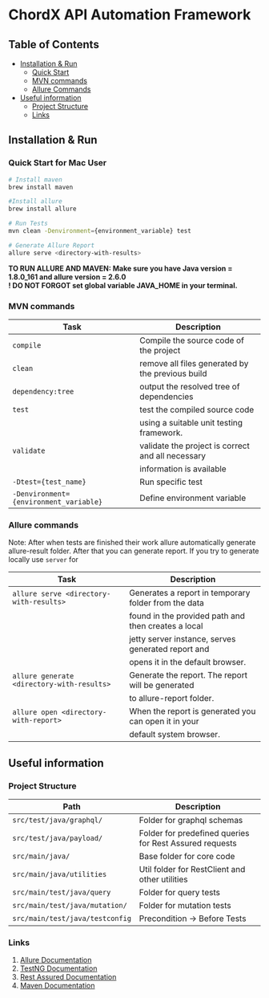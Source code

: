 # ChordX API Automation Framework
 
## Table of Contents
- [Installation & Run](#installation)
    - [Quick Start](#quick-start)
    - [MVN commands](#mvn-commands)
    - [Allure Commands](#allure-commands)
- [Useful information](#useful-information)
    - [Project Structure](#project-stracture)
    - [Links](#links) 
 
 ## <a name="installation"></a>Installation & Run
 ### <a name="quick-start"></a>Quick Start for Mac User
 ```bash
 # Install maven 
 brew install maven
 
 #Install allure
 brew install allure
 
 # Run Tests
 mvn clean -Denvironment={environment_variable} test
 
 # Generate Allure Report 
 allure serve <directory-with-results>
 ```
**TO RUN ALLURE AND MAVEN: Make sure you have Java version = 1.8.0_161 and allure version = 2.6.0** <br> 
**! DO NOT FORGOT set global variable JAVA_HOME in your terminal.** <br>

### <a name="mvn-commands"></a>MVN commands 
 | Task                                     | Description                                            |
 |------------------------------------------|--------------------------------------------------------|
 | `compile`                                | Compile the source code of the project                 |
 | `clean`                                  | remove all files generated by the previous build       |
 | `dependency:tree`                        | output the resolved tree of dependencies               |
 | `test`                                   | test the compiled source code                          |
 |                                          | using a suitable unit testing framework.               |
 | `validate`                               | validate the project is correct and all necessary      |
 |                                          |  information is available                              |
 | `-Dtest={test_name}`                     | Run specific test                                      |      
 | `-Denvironment={environment_variable}`   | Define environment variable                            |
 
 ### <a name="allure-commands"></a>Allure commands
  Note: After when tests are finished their work allure automatically generate allure-result folder. 
        After that you can generate report. If you try to generate locally use `server` for 
  
  | Task                                            | Description                                            |
  |-------------------------------------------------|--------------------------------------------------------|
  | `allure serve <directory-with-results>`         | Generates a report in temporary folder from the data   |
  |                                                 | found in the provided path and then creates a local    |
  |                                                 | jetty server instance, serves generated report and     |
  |                                                 | opens it in the default browser.                       |
  | `allure generate <directory-with-results>`      | Generate the report. The report will be generated      |
  |                                                 | to allure-report folder.                               |
  | `allure open <directory-with-report>`           | When the report is generated you can open it in your   |
  |                                                 | default system browser.                                |
  
  
 ## <a name="useful-information"></a>Useful information
 ### <a name="project-stracture"></a>Project Structure
 
 | Path                                     | Description                                            |
 |------------------------------------------|--------------------------------------------------------|
 | `src/test/java/graphql/`                 | Folder for graphql schemas                             |
 | `src/test/java/payload/`                 | Folder for predefined queries for Rest Assured requests|
 | `src/main/java/`                         | Base folder for core code                              |
 | `src/main/java/utilities`                | Util folder for RestClient and other utilities         |
 | `src/main/test/java/query`               | Folder for query tests                                 |
 | `src/main/test/java/mutation/`           | Folder for mutation tests                              |
 | `src/main/test/java/testconfig`          | Precondition -> Before Tests                           |
 
### <a name="links"></a>Links
1. [Allure Documentation](https://docs.qameta.io/allure/#_testng)
2. [TestNG Documentation](https://testng.org/doc/documentation-main.html)
3. [Rest Assured Documentation](https://github.com/rest-assured/rest-assured/wiki/Usage)
4. [Maven Documentation](https://maven.apache.org/guides/)
 
